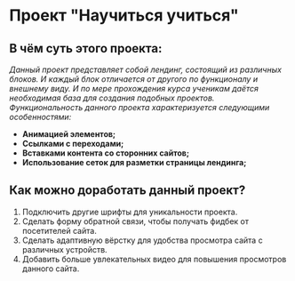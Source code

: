 # Проект "Научиться учиться"

## В чём суть этого проекта:
*Данный проект представляет собой лендинг, состоящий из различных блоков. И каждый блок отличается от другого по функционалу и внешнему виду. И по мере прохождения курса ученикам даётся необходимая база для создания подобных проектов. Функциональность данного проекта характеризуется следующими особенностями:*
* **Анимацией элементов;**
* **Ссылками с переходами;**
* **Вставками контента со сторонних сайтов;**
* **Использование сеток для разметки страницы лендинга;**

## Как можно доработать данный проект?
1. Подключить другие шрифты для уникальности проекта.
2. Сделать форму обратной связи, чтобы получать фидбек от посетителей сайта.
3. Сделать адаптивную вёрстку для удобства просмотра сайта с различных устройств.
4. Добавить больше увлекательных видео для повышения просмотров данного сайта.

